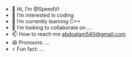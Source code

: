 - 👋 Hi, I’m @SpeedVI
- 👀 I’m interested in coding
- 🌱 I’m currently learning C++
- 💞️ I’m looking to collaborate on ...
- 📫 How to reach me abdoalam540@gmail.com
- 😄 Pronouns: ...
- ⚡ Fun fact: ...

<!---
SpeedVI/SpeedVI is a ✨ special ✨ repository because its `README.md` (this file) appears on your GitHub profile.
You can click the Preview link to take a look at your changes.
--->
